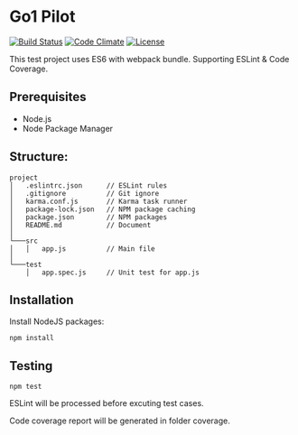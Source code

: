 # Go1 Pilot

[![Build Status](http://img.shields.io/travis/phuonghuynh/go1-pilot.svg?style=flat-square)](https://travis-ci.org/phuonghuynh/go1-pilot)
[![Code Climate](http://img.shields.io/codeclimate/github/phuonghuynh/go1-pilot.svg?style=flat-square)](https://codeclimate.com/github/phuonghuynh/go1-pilot)
[![License](http://img.shields.io/:license-apache-blue.svg?style=flat-square)](http://www.apache.org/licenses/LICENSE-2.0.html)


This test project uses ES6 with webpack bundle. Supporting ESLint & Code Coverage.

## Prerequisites
* Node.js
* Node Package Manager

## Structure:

```
project
│   .eslintrc.json      // ESLint rules
│   .gitignore          // Git ignore
│   karma.conf.js       // Karma task runner
│   package-lock.json   // NPM package caching
│   package.json        // NPM packages
│   README.md           // Document
│
└───src
│   │   app.js          // Main file
│   
└───test
    │   app.spec.js     // Unit test for app.js
```

## Installation
Install NodeJS packages:
```
npm install
```

## Testing

```
npm test
```

ESLint will be processed before excuting test cases.

Code coverage report will be generated in folder coverage.